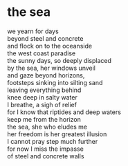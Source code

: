 # the sea

we yearn for days<br/>
beyond steel and concrete<br/>
and flock on to the oceanside<br/>
the west coast paradise<br/>
the sunny days, so deeply displaced<br/>
by the sea, her windows unveil<br/>
and gaze beyond horizons, <br/>
footsteps sinking into silting sand<br/>
leaving everything behind<br/>
knee deep in salty water<br/>
I breathe, a sigh of relief<br/>
for I know that riptides and deep waters<br/>
keep me from the horizon<br/>
the sea, she who eludes me<br/>
her freedom is her greatest illusion<br/>
I cannot pray step much further<br/>
for now I miss the impasse<br/> 
of steel and concrete walls<br/>

